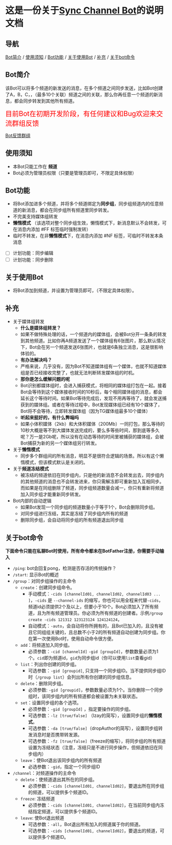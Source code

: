 # 这是一份关于[Sync Channel Bot](https://t.me/sc_1006_bot)的说明文档

## 导航
[Bot简介](#bot简介) / [使用须知](#使用须知) / [Bot功能](#bot功能) / [关于使用Bot](#关于使用bot) / [补充](#补充) / [关于bot命令](#关于bot命令)

## Bot简介
该Bot可以将多个频道的新发送的消息，在多个频道之间同步发送，比如Bot创建了A，B，C，，（最多10个关联）频道之间的关联，那么你再任意一个频道的新消息，都会同步转发到其他所有频道。

<a style="color:red;font-size:1.5em">目前Bot在初期开发阶段，有任何建议和Bug欢迎来交流群组反馈</a>

[Bot反馈群组](https://t.me/ggbt_1120)

## 使用须知
- 本Bot只能工作在 **频道**
- Bot必须为管理员权限（只要是管理员即可，不限定具体权限）

## Bot功能
- 将Bot添加进多个频道，并将多个频道绑定为**同步组**，同步组频道内的任意频道的新消息，都会在同步组所有频道里同步转发。
- 不完美支持媒体组转发
- **懒惰模式** （该选项对整个同步组生效，懒惰模式下，新消息默认不会转发，可在消息内添加 #FF 标签临时强制发转）
- 临时不转发，在非**懒惰模式**下，在消息内添加 #NF 标签，可临时不转发本条消息

- [ ] 计划功能：同步编辑 
- [ ] 计划功能：同步删除

## 关于使用Bot
- 将Bot添加到频道，并设置为管理员即可，（不限定具体权限）。

## 补充
- 关于媒体组转发
  - **什么是媒体组转发？**
  - 如果不做特殊处理的话，一个频道内的媒体组，会被Bot分开一条条的转发到其他频道。比如你再A频道发送了一个媒体组有6张图片，那么默认情况下，Bot会在另一个频道发送6张图片，也就是6条独立消息，这是很影响体验的。
  - **有办法解决吗？**
  - 严格来说，几乎没有，因为Bot不知道媒体组有一个媒体，也就不知道媒体组是否已经接收完整了，也就无法判断转发媒体组的时机。
  - **那你是怎么缓解问题的呢**
  - Bot识别都媒体组时，会进入捕获模式，将相同的媒体组打包在一起。接着Bot会等待到这个媒体接收时间的10秒后，每个相同媒体组的消息，都会延长这个等待时间。如果Bot等待完成后，发现不用再等待了，就会发送捕获到的媒体组。或者在等待过程中，Bot发现媒体组已经有10个媒体了，Bot将不会等待，立即转发媒体组（因为TG媒体组最多10个媒体）
  - **听起来挺好的，有什么弊端吗**
  - 如果小体积媒体（2kb）和大体积媒体（200Mb）一同打包，那么等待的10秒大概是等不到大媒体发送完成的，要么多等些时间，那到底等多久呢？万一是2Gb呢，所以没有在动态等待的时间里被捕获的媒体组，会被Bot捕获为新的另一个媒体组另行转发。
- 关于**懒惰模式**
   - 同步多个群组间的所有消息，明显不是很符合逻辑的场景。所以有这个懒惰模式，但该模式默认是关闭的。
 - 关于**频道冻结模式**
   - 被冻结的频道依旧在同步组内，只是他的新消息不会转发出去，同步组内的其他频道的消息也不会转发进来，你只需解冻即可重新加入互相同步。而如果是在同组删除了频道，同步组频道数量会减一，你只有重新将频道加入同步组才能重新同步转发。
 - Bot内部的自动逻辑
   - 如果Bot发现一个同步组的频道数量小于等于1个，Bot会删除同步组。
   - 对同步组进行冻结，其实是冻结了同步组内所有的频道
   - 删除同步组，会自动将同步组的所有频道退出同步组

## 关于bot命令
**下面命令只能在私聊Bot时使用，所有命令都未在BotFather注册，你需要手动输入**
- `/ping`: bot会回复pong，检测是否存活的传统操作？
- `/start`: 显示Bot的概述
- `/group`：对同步组操作的主命令
  - `create`：创建同步组命令。
    - 手动模式：`-cids [channelId01, channelId02, channelId03 ... ]`，`-cids` 是 `--channel-ids` 的缩写，你也可以用全程来代替`-cids`，频道id必须提供2个及以上，但要小于10个。Bot必须加入了所有频道，且为所有频道管理员。你必须为所有频道的创建者。示例`/group create -cids 121312 123123124 124124124`，
    - 自动模式：`-auto`，会自动将你所拥有的，且Bot已加入的，且没有被且它同组组关键的，且总数不小于2的所有频道自动创建为同步组。你在第一次使用Bot时，使用自动命令很方便。
  - `add`：将频道加入同步组。
    - 必须参数：`-cid [channelId]` `-gid [groupId]`，参数数量必须为1个。`cid`即为频道id，`gid`为同步组id（你可以使用`list`查看gid）
  - `list`：列出你创建的同步组。
    - 可选参数：`-gid [groupid]`, 只支持一个同步组ID。当不提供同步组ID时（`/group list`）会列出所有你创建的同步组信息。
  - `delete`：删除同步组。
    - 必须参数: `-gid [groupid]`，参数数量必须为1个。当你删除一个同步组时，该同步组内的所有频道都会被设置为未关联状态。
  - `set`：设置同步组的各个选项。
    - 必须参数：`-gid [groupId]` ，指定要操作的同步组。
    - 可选参数：`-lz [true/false]` （lzay的简写），设置同步组的**懒惰模式**。
    - 可选参数：`-da [true/false]`（dropAuthor的简写），设置同步组转发消息时是否携带转发源。
    - 可选参数：`-fz [true/false]`（freeze的缩写），将同步组的所有频道设置为冻结状态（注意，冻结只是不进行同步操作，但频道依旧在同步组内）
  - `leave`：使Bot退出该同步组内的所有频道
    - 必选参数：`-gid`，指定一个同步组ID
- `/channel`：对频道操作的主命令
  - `delete`：使频道退出其所在的同步组。
    - 必须参数：`-cids [channelId01, channelId02]`，要退出所在同步组的频道，可以提供多个频道ID。
  - `freeze`: 冻结频道
    - 必须参数：`-cids [channelId01, channelId02]`，在当前同步组内冻结指定频道，可以提供多个频道ID。
  - `leave`: 使Bot退出频道
    - 可选参数：`-all`，Bot退出所有加入的频道属于你的频道。
    - 可选参数：`-cids [channelId01, channelId02]`，要退出的频道，可以提供多个频道ID。